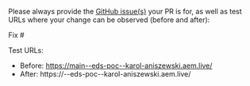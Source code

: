 Please always provide the [GitHub issue(s)](../issues) your PR is for, as well as test URLs where your change can be observed (before and after):

Fix #<gh-issue-id>

Test URLs:
- Before: https://main--eds-poc--karol-aniszewski.aem.live/
- After: https://<branch>--eds-poc--karol-aniszewski.aem.live/
